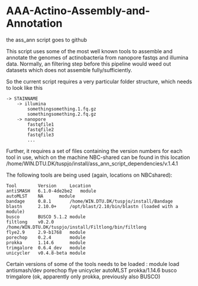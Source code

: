 # AAA-Actino-Assembly-and-Annotation
the ass_ann script goes to github

This script uses some of the most well known tools to assemble and annotate the genomes of actinobacteria from nanopore fastqs and illumina data. Normally, an filtering step before this pipeline would weed out datasets which does not assemble fully/sufficiently.  

So the current script requires a very particular folder structure, which needs to look like this 

	-> STAINNAME
    	-> illumina
        	somethingsomething.1.fq.gz
        	somethingsomething.2.fq.gz
    	-> nanopore
        	fastqfile1
        	fastqfile2
        	fastqfile3
         	...

Further, it requires a set of files containing the version numbers for each tool in use, which on the machine NBC-shared can be found in this location    
  /home/WIN.DTU.DK/tuspjo/install/ass_ann_script_dependencies/v.1.4.1

The following tools are being used (again, locations on NBCshared): 
	
	Tool		Version		Location
	antiSMASH	6.1.0-4de2be2	module
	autoMLST	NA		module
	bandage		0.8.1		/home/WIN.DTU.DK/tuspjo/install/Bandage
	blastn		2.10.0+		/opt/blast/2.10/bin/blastn (loaded with a module)
	busco		BUSCO 5.1.2	module
	filtlong	v0.2.0		/home/WIN.DTU.DK/tuspjo/install/Filtlong/bin/filtlong
	flye2.9		2.9-b1768	module
	porechop	0.2.4		module
	prokka		1.14.6		module
	trimgalore	0.6.4_dev	module
	unicycler	v0.4.8-beta	module

Certain versions of some of the tools needs to be loaded : 
	module load antismash/dev porechop flye unicycler autoMLST prokka/1.14.6 busco trimgalore
(ok, apparently only prokka, previously also BUSCO)
